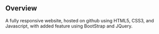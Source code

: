## Overview
A fully responsive website, hosted on github using HTML5, CSS3, and Javascript, with added feature using BootStrap and JQuery.